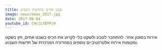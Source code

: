 ```yaml
---
title: שבט אחים בחדשות השבוע
image: news/news_2017.jpg
date: 2017-08-04
youtube_id: CHclLYBfPz0
---
```

אירוח בסגנון אחר. להתחבר לטבע ולשקט בלי לקרוע את הכיס בשבט אחים, חץ בשקט ומקומות אירוח אלטרנטיביים נוספים במהדורה המרכזית של חדשות השבוע.